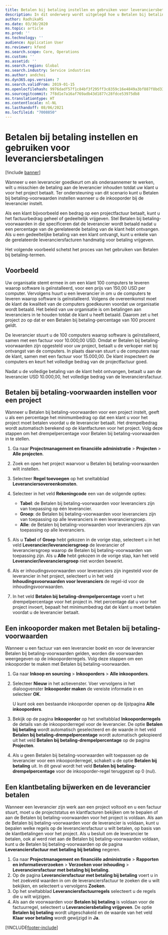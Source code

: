 ```yaml
---
title: Betalen bij betaling instellen en gebruiken voor leveranciersbetalingen
description: In dit onderwerp wordt uitgelegd hoe u Betalen bij betaling-voorwaarden kunt maken, zodat u gedeeltelijke leveranciersbetalingen kunt vrijgeven op basis van klantbetalingen.
author: RadhikaRS
ms.date: 03/30/2020
ms.topic: article
ms.prod: ''
ms.technology: ''
audience: Application User
ms.reviewer: kfend
ms.search.scope: Core, Operations
ms.custom: ''
ms.assetid: ''
ms.search.region: Global
ms.search.industry: Service industries
ms.author: andchoi
ms.dyn365.ops.version: 7
ms.search.validFrom: 2019-01-15
ms.openlocfilehash: 9976dadf57f1c84bf3f295ff3c8359c16e4849a3bf887f8bd33e46a04e2a5952
ms.sourcegitcommit: 7f8d1e7a16af769adb43d1877c28fdce53975db8
ms.translationtype: HT
ms.contentlocale: nl-NL
ms.lasthandoff: 08/06/2021
ms.locfileid: "7008850"
---
```

# <a name="set-up-and-use-pay-when-paid-vendor-payments"></a>Betalen bij betaling instellen en gebruiken voor leveranciersbetalingen

[!include [banner](../includes/banner.md)]

Wanneer u een leverancier goedkeurt om als onderaannemer te werken, wilt u misschien de betaling aan de leverancier inhouden totdat uw klant u voor het project betaalt. Ter ondersteuning van dit scenario kunt u Betalen bij betaling-voorwaarden instellen wanneer u de inkooporder bij de leverancier instelt.

Als een klant bijvoorbeeld een bedrag op een projectfactuur betaalt, kunt u het factuurbedrag geheel of gedeeltelijk vrijgeven. Stel Betalen bij betaling-voorwaarden in die specificeren dat de leverancier wordt betaald nadat u een percentage van de gerelateerde betaling van de klant hebt ontvangen. Als u een gedeeltelijke betaling van een klant ontvangt, kunt u enkele van de gerelateerde leveranciersfacturen handmatig voor betaling vrijgeven.

Het volgende voorbeeld schetst het proces van het gebruiken van Betalen bij betaling-termen.

## <a name="example"></a>Voorbeeld

Uw organisatie stemt ermee in om een klant 100 computers te leveren waarop software is geïnstalleerd, voor een prijs van 150,00 USD per computer. Vervolgens huurt u een leverancier in om u de computers te leveren waarop software is geïnstalleerd. Volgens de overeenkomst moet de klant de kwaliteit van de computers goedkeuren voordat uw organisatie wordt betaald. Het beleid van uw organisatie is om betalingen aan leveranciers in te houden totdat de klant u heeft betaald. Daarom zet u het project zo op dat er een Betalen bij betaling-percentage van 100 procent geldt.

De leverancier stuurt u de 100 computers waarop software is geïnstalleerd, samen met een factuur voor 10.000,00 USD. Omdat er Betalen bij betaling-voorwaarden zijn opgesteld voor uw project, betaalt u de verkoper niet bij ontvangst van de computers. In plaats daarvan stuurt u de computers naar de klant, samen met een factuur voor 15.000,00. De klant inspecteert de computers en keurt het volledige bedrag van de projectfactuur goed.

Nadat u de volledige betaling van de klant hebt ontvangen, betaalt u aan de leverancier USD 10.000,00, het volledige bedrag van de leveranciersfactuur.

## <a name="set-up-pwp-terms-for-a-project"></a>Betalen bij betaling-voorwaarden instellen voor een project

Wanneer u Betalen bij betaling-voorwaarden voor een project instelt, geeft u als een percentage het minimumbedrag op dat een klant u voor het project moet betalen voordat u de leverancier betaalt. Het drempelbedrag wordt automatisch berekend op de klantfacturen voor het project. Volg deze stappen om het drempelpercentage voor Betalen bij betaling-voorwaarden in te stellen.

1. Ga naar **Projectmanagement en financiële administratie** \> **Projecten** \> **Alle projecten**.
2. Zoek en open het project waarvoor u Betalen bij betaling-voorwaarden wilt instellen.
3. Selecteer **Regel toevoegen** op het sneltabblad **Leveranciersovereenkomsten**.
3. Selecteer in het veld **Rekeningcode** een van de volgende opties:

    - **Tabel**: de Betalen bij betaling-voorwaarden voor leveranciers zijn van toepassing op één leverancier.
    - **Groep**: de Betalen bij betaling-voorwaarden voor leveranciers zijn van toepassing op alle leveranciers in een leveranciersgroep.
    - **Alle**: de Betalen bij betaling-voorwaarden voor leveranciers zijn van toepassing op alle leveranciers.

4. Als u **Tabel** of **Groep** hebt gekozen in de vorige stap, selecteert u in het veld **Leverancier/leveranciersgroep** de leverancier of leveranciersgroep waarop de Betalen bij betaling-voorwaarden van toepassing zijn. Als u **Alle** hebt gekozen in de vorige stap, kan het veld **Leverancier/leveranciersgroep** niet worden bewerkt.
5. Als er inhoudingsvoorwaarden voor leveranciers zijn ingesteld voor de leverancier in het project, selecteert u in het veld **Inhoudingsvoorwaarden voor leveranciers** de regel-id voor de inhoudingsvoorwaarden.
6. In het veld **Betalen bij betaling-drempelpercentage** voert u het drempelpercentage voor het project in. Het percentage dat u voor het project invoert, bepaalt het minimumbedrag dat de klant u moet betalen voordat u de leverancier betaalt.

## <a name="create-a-po-that-has-pwp-terms"></a>Een inkooporder maken met Betalen bij betaling-voorwaarden

Wanneer u een factuur van een leverancier boekt en voor de leverancier Betalen bij betaling-voorwaarden gelden, worden die voorwaarden weergegeven op de inkooporderregels. Volg deze stappen om een inkooporder te maken met Betalen bij betaling-voorwaarden.

1. Ga naar **Inkoop en sourcing** \> **Inkooporders** \> **Alle inkooporders**.
2. Selecteer **Nieuw** in het actievenster. Voer vervolgens in het dialoogvenster **Inkooporder maken** de vereiste informatie in en selecteer **OK**.

    U kunt ook een bestaande inkooporder openen op de lijstpagina **Alle inkooporders**.

4. Bekijk op de pagina **Inkooporder** op het sneltabblad **Inkooporderregels** de details van de inkooporderregel voor de leverancier. De optie **Betalen bij betaling** wordt automatisch geselecteerd en de waarde in het veld **Betalen bij betaling-drempelpercentage** wordt automatisch gekopieerd uit het veld **Betalen bij betaling-drempelpercentage** op de pagina **Projecten**.
6. Als u geen Betalen bij betaling-voorwaarden wilt toepassen op de leverancier voor een inkooporderregel, schakelt u de optie **Betalen bij betaling** uit. In dit geval wordt het veld **Betalen bij betaling-drempelpercentage** voor de inkooporder-regel teruggezet op 0 (nul).

## <a name="update-a-customer-payment-and-pay-the-vendor"></a>Een klantbetaling bijwerken en de leverancier betalen

Wanneer een leverancier zijn werk aan een project voltooit en u een factuur stuurt, moet u de projectstatus en klantfacturen bekijken om te bepalen of aan de Betalen bij betaling-voorwaarden voor het project is voldaan. Als aan de Betalen bij betaling-voorwaarden voor de leverancier is voldaan, kunt u bepalen welke regels op de leveranciersfactuur u wilt betalen, op basis van de klantbetalingen voor het project. Als u besluit om de leverancier te betalen, ook al werd niet aan de Betalen bij betaling-voorwaarden voldaan, kunt u de Betalen bij betaling-voorwaarden op de pagina **Leveranciersfactuur met betaling bij betaling** negeren.

1. Ga naar **Projectmanagement en financiële administratie** \> **Rapporten en informatieverzoeken** \> **Verzoeken voor inhouding** \> **Leveranciersfactuur met betaling bij betaling**.
2. Op de pagina **Leveranciersfactuur met betaling bij betaling** voert u in het zoekveld waarden in om de leveranciersfactuur te zoeken die u wilt bekijken, en selecteert u vervolgens **Zoeken**.
3. Op het sneltabblad **Leveranciersfactuurregels** selecteert u de regels die u wilt wijzigen.
4. Als aan de voorwaarden voor **Betalen bij betaling** is voldaan voor de factuurregel, selecteert u **Leveranciersbetaling vrijgeven**. De optie **Betalen bij betaling** wordt uitgeschakeld en de waarde van het veld **Klaar voor betaling** wordt gewijzigd in **Ja**.


[!INCLUDE[footer-include](../includes/footer-banner.md)]